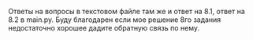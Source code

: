 Ответы на вопросы в текстовом файле там же и ответ на 8.1, ответ на 8.2 в main.py.
Буду благодарен если мое решение 8го задания недостаточно хорошее дадите обратную связь по нему.
